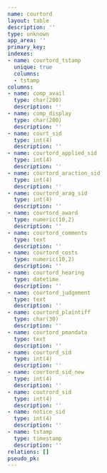 ```yaml
---
name: courtord
layout: table
description: ''
type: unknown
app_area: ''
primary_key: 
indexes:
- name: courtord_tstamp
  unique: true
  columns:
  - tstamp
columns:
- name: comp_avail
  type: char(200)
  description: ''
- name: comp_display
  type: char(200)
  description: ''
- name: court_sid
  type: int(4)
  description: ''
- name: courtord_applied_sid
  type: int(4)
  description: ''
- name: courtord_araction_sid
  type: int(4)
  description: ''
- name: courtord_arag_sid
  type: int(4)
  description: ''
- name: courtord_award
  type: numeric(10,2)
  description: ''
- name: courtord_comments
  type: text
  description: ''
- name: courtord_costs
  type: numeric(10,2)
  description: ''
- name: courtord_hearing
  type: datetime
  description: ''
- name: courtord_judgement
  type: text
  description: ''
- name: courtord_plaintiff
  type: char(30)
  description: ''
- name: courtord_pmandata
  type: text
  description: ''
- name: courtord_sid
  type: int(4)
  description: ''
- name: courtord_sid_new
  type: int(4)
  description: ''
- name: coutrord_sid
  type: int(4)
  description: ''
- name: notice_sid
  type: int(4)
  description: ''
- name: tstamp
  type: timestamp
  description: ''
relations: []
pseudo_pk: 
---
```


